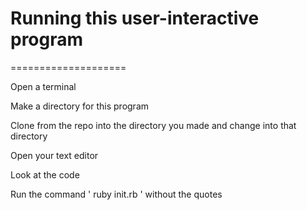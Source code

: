 Running this user-interactive program
====================
====================

Open a terminal

Make a directory for this program

Clone from the repo into the directory you made and change
into that directory

Open your text editor

Look at the code 

Run the command ' ruby init.rb ' without the quotes


